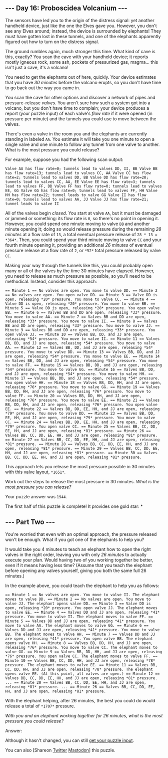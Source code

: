 
## --- Day 16: Proboscidea Volcanium ---

The sensors have led you to the origin of the distress signal: yet another handheld device, just like the one the Elves gave you. However, you don't see any Elves around; instead, the device is surrounded by elephants! They must have
gotten lost in these tunnels, and one of the elephants apparently figured out how to turn on the distress signal.

The ground rumbles again, much stronger this time. What kind of cave is this, exactly? You scan the cave with your handheld device; it reports mostly igneous rock, some ash, pockets of pressurized gas, magma... this isn't just a cave,
it's a volcano!

You need to get the elephants out of here, quickly. Your device estimates that you have *30 minutes* before the volcano erupts, so you don't have time to go back out the way you came in.

You scan the cave for other options and discover a network of pipes and pressure-release *valves*. You aren't sure how such a system got into a volcano, but you don't have time to complain; your device produces a report (your puzzle
input) of each valve's *flow rate* if it were opened (in pressure per minute) and the tunnels you could use to move between the valves.

There's even a valve in the room you and the elephants are currently standing in labeled `AA`. You estimate it will take you one minute to open a single valve and one minute to follow any tunnel from one valve to another. What is the most
pressure you could release?

For example, suppose you had the following scan output:

`Valve AA has flow rate=0; tunnels lead to valves DD, II, BB
Valve BB has flow rate=13; tunnels lead to valves CC, AA
Valve CC has flow rate=2; tunnels lead to valves DD, BB
Valve DD has flow rate=20; tunnels lead to valves CC, AA, EE
Valve EE has flow rate=3; tunnels lead to valves FF, DD
Valve FF has flow rate=0; tunnels lead to valves EE, GG
Valve GG has flow rate=0; tunnels lead to valves FF, HH
Valve HH has flow rate=22; tunnel leads to valve GG
Valve II has flow rate=0; tunnels lead to valves AA, JJ
Valve JJ has flow rate=21; tunnel leads to valve II
`

All of the valves begin *closed*. You start at valve `AA`, but it must be damaged or jammed or something: its flow rate is `0`, so there's no point in opening it. However, you could spend one minute moving to valve `BB` and another minute
opening it; doing so would release pressure during the remaining *28 minutes* at a flow rate of `13`, a total eventual pressure release of `28 * 13 = *364*`. Then, you could spend your third minute moving to valve `CC` and your fourth
minute opening it, providing an additional *26 minutes* of eventual pressure release at a flow rate of `2`, or `*52*` total pressure released by valve `CC`.

Making your way through the tunnels like this, you could probably open many or all of the valves by the time 30 minutes have elapsed. However, you need to release as much pressure as possible, so you'll need to be methodical. Instead,
consider this approach:

`== Minute 1 ==
No valves are open.
You move to valve DD.
== Minute 2 ==
No valves are open.
You open valve DD.
== Minute 3 ==
Valve DD is open, releasing *20* pressure.
You move to valve CC.
== Minute 4 ==
Valve DD is open, releasing *20* pressure.
You move to valve BB.
== Minute 5 ==
Valve DD is open, releasing *20* pressure.
You open valve BB.
== Minute 6 ==
Valves BB and DD are open, releasing *33* pressure.
You move to valve AA.
== Minute 7 ==
Valves BB and DD are open, releasing *33* pressure.
You move to valve II.
== Minute 8 ==
Valves BB and DD are open, releasing *33* pressure.
You move to valve JJ.
== Minute 9 ==
Valves BB and DD are open, releasing *33* pressure.
You open valve JJ.
== Minute 10 ==
Valves BB, DD, and JJ are open, releasing *54* pressure.
You move to valve II.
== Minute 11 ==
Valves BB, DD, and JJ are open, releasing *54* pressure.
You move to valve AA.
== Minute 12 ==
Valves BB, DD, and JJ are open, releasing *54* pressure.
You move to valve DD.
== Minute 13 ==
Valves BB, DD, and JJ are open, releasing *54* pressure.
You move to valve EE.
== Minute 14 ==
Valves BB, DD, and JJ are open, releasing *54* pressure.
You move to valve FF.
== Minute 15 ==
Valves BB, DD, and JJ are open, releasing *54* pressure.
You move to valve GG.
== Minute 16 ==
Valves BB, DD, and JJ are open, releasing *54* pressure.
You move to valve HH.
== Minute 17 ==
Valves BB, DD, and JJ are open, releasing *54* pressure.
You open valve HH.
== Minute 18 ==
Valves BB, DD, HH, and JJ are open, releasing *76* pressure.
You move to valve GG.
== Minute 19 ==
Valves BB, DD, HH, and JJ are open, releasing *76* pressure.
You move to valve FF.
== Minute 20 ==
Valves BB, DD, HH, and JJ are open, releasing *76* pressure.
You move to valve EE.
== Minute 21 ==
Valves BB, DD, HH, and JJ are open, releasing *76* pressure.
You open valve EE.
== Minute 22 ==
Valves BB, DD, EE, HH, and JJ are open, releasing *79* pressure.
You move to valve DD.
== Minute 23 ==
Valves BB, DD, EE, HH, and JJ are open, releasing *79* pressure.
You move to valve CC.
== Minute 24 ==
Valves BB, DD, EE, HH, and JJ are open, releasing *79* pressure.
You open valve CC.
== Minute 25 ==
Valves BB, CC, DD, EE, HH, and JJ are open, releasing *81* pressure.
== Minute 26 ==
Valves BB, CC, DD, EE, HH, and JJ are open, releasing *81* pressure.
== Minute 27 ==
Valves BB, CC, DD, EE, HH, and JJ are open, releasing *81* pressure.
== Minute 28 ==
Valves BB, CC, DD, EE, HH, and JJ are open, releasing *81* pressure.
== Minute 29 ==
Valves BB, CC, DD, EE, HH, and JJ are open, releasing *81* pressure.
== Minute 30 ==
Valves BB, CC, DD, EE, HH, and JJ are open, releasing *81* pressure.
`

This approach lets you release the most pressure possible in 30 minutes with this valve layout, `*1651*`.

Work out the steps to release the most pressure in 30 minutes. *What is the most pressure you can release?*

Your puzzle answer was `1944`.

The first half of this puzzle is complete! It provides one gold star: *

## --- Part Two ---

You're worried that even with an optimal approach, the pressure released won't be enough. What if you got one of the elephants to help you?

It would take you 4 minutes to teach an elephant how to open the right valves in the right order, leaving you with only *26 minutes* to actually execute your plan. Would having two of you working together be better, even if it means
having less time? (Assume that you teach the elephant before opening any valves yourself, giving you both the same full 26 minutes.)

In the example above, you could teach the elephant to help you as follows:

`== Minute 1 ==
No valves are open.
You move to valve II.
The elephant moves to valve DD.
== Minute 2 ==
No valves are open.
You move to valve JJ.
The elephant opens valve DD.
== Minute 3 ==
Valve DD is open, releasing *20* pressure.
You open valve JJ.
The elephant moves to valve EE.
== Minute 4 ==
Valves DD and JJ are open, releasing *41* pressure.
You move to valve II.
The elephant moves to valve FF.
== Minute 5 ==
Valves DD and JJ are open, releasing *41* pressure.
You move to valve AA.
The elephant moves to valve GG.
== Minute 6 ==
Valves DD and JJ are open, releasing *41* pressure.
You move to valve BB.
The elephant moves to valve HH.
== Minute 7 ==
Valves DD and JJ are open, releasing *41* pressure.
You open valve BB.
The elephant opens valve HH.
== Minute 8 ==
Valves BB, DD, HH, and JJ are open, releasing *76* pressure.
You move to valve CC.
The elephant moves to valve GG.
== Minute 9 ==
Valves BB, DD, HH, and JJ are open, releasing *76* pressure.
You open valve CC.
The elephant moves to valve FF.
== Minute 10 ==
Valves BB, CC, DD, HH, and JJ are open, releasing *78* pressure.
The elephant moves to valve EE.
== Minute 11 ==
Valves BB, CC, DD, HH, and JJ are open, releasing *78* pressure.
The elephant opens valve EE.
(At this point, all valves are open.)
== Minute 12 ==
Valves BB, CC, DD, EE, HH, and JJ are open, releasing *81* pressure.
...
== Minute 20 ==
Valves BB, CC, DD, EE, HH, and JJ are open, releasing *81* pressure.
...
== Minute 26 ==
Valves BB, CC, DD, EE, HH, and JJ are open, releasing *81* pressure.
`

With the elephant helping, after 26 minutes, the best you could do would release a total of `*1707*` pressure.

*With you and an elephant working together for 26 minutes, what is the most pressure you could release?*

Answer:

Although it hasn't changed, you can still [get your puzzle input][1].

You can also [Shareon [Twitter][2] [Mastodon][3]] this puzzle.

[1]: 16/input
[2]: https://twitter.com/intent/tweet?text=I%27ve+completed+Part+One+of+%22Proboscidea+Volcanium%22+%2D+Day+16+%2D+Advent+of+Code+2022&url=https%3A%2F%2Fadventofcode%2Ecom%2F2022%2Fday%2F16&related=ericwastl&hashtags=AdventOfCode
[3]: javascript:void(0);

